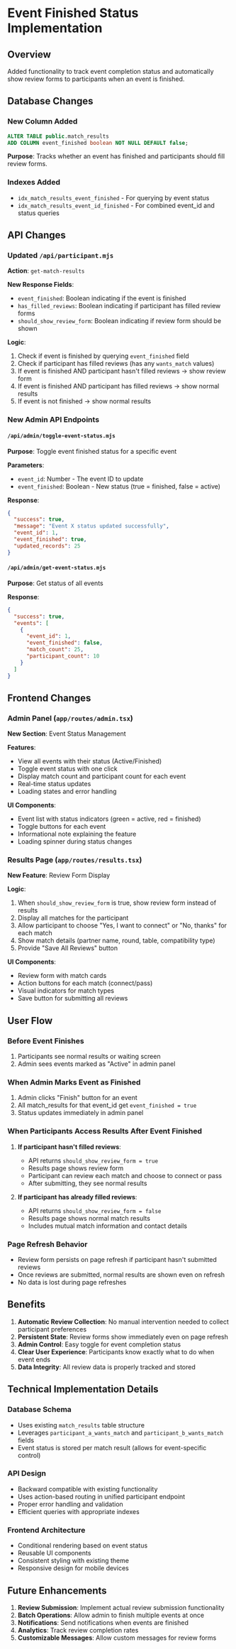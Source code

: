 # Event Finished Status Implementation

## Overview
Added functionality to track event completion status and automatically show review forms to participants when an event is finished.

## Database Changes

### New Column Added
```sql
ALTER TABLE public.match_results 
ADD COLUMN event_finished boolean NOT NULL DEFAULT false;
```

**Purpose**: Tracks whether an event has finished and participants should fill review forms.

### Indexes Added
- `idx_match_results_event_finished` - For querying by event status
- `idx_match_results_event_id_finished` - For combined event_id and status queries

## API Changes

### Updated `/api/participant.mjs`
**Action**: `get-match-results`

**New Response Fields**:
- `event_finished`: Boolean indicating if the event is finished
- `has_filled_reviews`: Boolean indicating if participant has filled review forms
- `should_show_review_form`: Boolean indicating if review form should be shown

**Logic**:
1. Check if event is finished by querying `event_finished` field
2. Check if participant has filled reviews (has any `wants_match` values)
3. If event is finished AND participant hasn't filled reviews → show review form
4. If event is finished AND participant has filled reviews → show normal results
5. If event is not finished → show normal results

### New Admin API Endpoints

#### `/api/admin/toggle-event-status.mjs`
**Purpose**: Toggle event finished status for a specific event

**Parameters**:
- `event_id`: Number - The event ID to update
- `event_finished`: Boolean - New status (true = finished, false = active)

**Response**:
```json
{
  "success": true,
  "message": "Event X status updated successfully",
  "event_id": 1,
  "event_finished": true,
  "updated_records": 25
}
```

#### `/api/admin/get-event-status.mjs`
**Purpose**: Get status of all events

**Response**:
```json
{
  "success": true,
  "events": [
    {
      "event_id": 1,
      "event_finished": false,
      "match_count": 25,
      "participant_count": 10
    }
  ]
}
```

## Frontend Changes

### Admin Panel (`app/routes/admin.tsx`)
**New Section**: Event Status Management

**Features**:
- View all events with their status (Active/Finished)
- Toggle event status with one click
- Display match count and participant count for each event
- Real-time status updates
- Loading states and error handling

**UI Components**:
- Event list with status indicators (green = active, red = finished)
- Toggle buttons for each event
- Informational note explaining the feature
- Loading spinner during status changes

### Results Page (`app/routes/results.tsx`)
**New Feature**: Review Form Display

**Logic**:
1. When `should_show_review_form` is true, show review form instead of results
2. Display all matches for the participant
3. Allow participant to choose "Yes, I want to connect" or "No, thanks" for each match
4. Show match details (partner name, round, table, compatibility type)
5. Provide "Save All Reviews" button

**UI Components**:
- Review form with match cards
- Action buttons for each match (connect/pass)
- Visual indicators for match types
- Save button for submitting all reviews

## User Flow

### Before Event Finishes
1. Participants see normal results or waiting screen
2. Admin sees events marked as "Active" in admin panel

### When Admin Marks Event as Finished
1. Admin clicks "Finish" button for an event
2. All match_results for that event_id get `event_finished = true`
3. Status updates immediately in admin panel

### When Participants Access Results After Event Finished
1. **If participant hasn't filled reviews**:
   - API returns `should_show_review_form = true`
   - Results page shows review form
   - Participant can review each match and choose to connect or pass
   - After submitting, they see normal results

2. **If participant has already filled reviews**:
   - API returns `should_show_review_form = false`
   - Results page shows normal match results
   - Includes mutual match information and contact details

### Page Refresh Behavior
- Review form persists on page refresh if participant hasn't submitted reviews
- Once reviews are submitted, normal results are shown even on refresh
- No data is lost during page refreshes

## Benefits

1. **Automatic Review Collection**: No manual intervention needed to collect participant preferences
2. **Persistent State**: Review forms show immediately even on page refresh
3. **Admin Control**: Easy toggle for event completion status
4. **Clear User Experience**: Participants know exactly what to do when event ends
5. **Data Integrity**: All review data is properly tracked and stored

## Technical Implementation Details

### Database Schema
- Uses existing `match_results` table structure
- Leverages `participant_a_wants_match` and `participant_b_wants_match` fields
- Event status is stored per match result (allows for event-specific control)

### API Design
- Backward compatible with existing functionality
- Uses action-based routing in unified participant endpoint
- Proper error handling and validation
- Efficient queries with appropriate indexes

### Frontend Architecture
- Conditional rendering based on event status
- Reusable UI components
- Consistent styling with existing theme
- Responsive design for mobile devices

## Future Enhancements

1. **Review Submission**: Implement actual review submission functionality
2. **Batch Operations**: Allow admin to finish multiple events at once
3. **Notifications**: Send notifications when events are finished
4. **Analytics**: Track review completion rates
5. **Customizable Messages**: Allow custom messages for review forms
